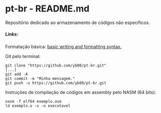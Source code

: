 # pt-br - README.md
Repositório dedicado ao armazenamento de códigos não específicos.

##### Links:
Formatação básica: [basic writing and formatting syntax.](https://help.github.com/articles/basic-writing-and-formatting-syntax/)

Git pelo terminal:
```
git clone "https://github.com/yb00/pt-br.git"
[...]
git add -A
git commit -m "Minha mensagem."
git push -u https://github.com/yb00/pt-br.git
```

Instruções de compilação de códigos em assembly pelo NASM (64 bits):
```
nasm -f elf64 exemplo.asm
ld exemplo.o -s -o executavel
```